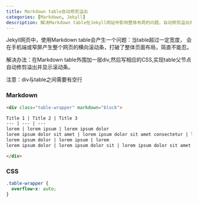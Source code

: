 ```yaml
---
title: Markdown table自动修剪溢出
categories: [Markdown, Jekyll]
description: 解决Markdown table在Jekyll网站中影响整体布局的问题，自动修剪溢出并显示滚动条
---
```


Jekyll网页中，使用Markdown table会产生一个问题：当table超过一定宽度，
会在手机端或窄屏产生整个网页的横向滚动条，打破了整体页面布局，简直不能忍。

解决办法：在Markdown table外围加一层div,然后写相应的CSS,实现table父节点自动修剪溢出并显示滚动条。

注意：div与table之间需要有空行   

### Markdown

```html
<div class="table-wrapper" markdown="block">

Title 1 | Title 2 | Title 3
--- | --- | --- 
lorem | lorem ipsum | lorem ipsum dolor 
lorem ipsum dolor sit amet | lorem ipsum dolor sit amet consectetur | lorem ipsum dolor sit amet 
lorem ipsum dolor | lorem ipsum | lorem 
lorem ipsum dolor | lorem ipsum dolor sit | lorem ipsum dolor sit amet 

</div>  
```

### CSS

```css
.table-wrapper {
  overflow-x: auto;
}
```
